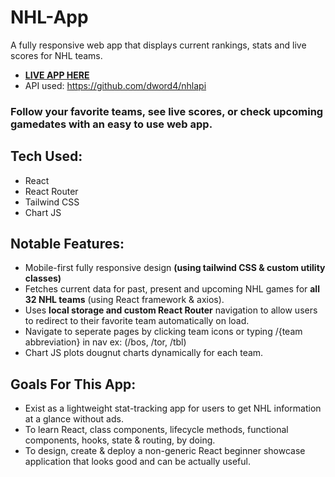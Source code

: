 # NHL-App
A fully responsive web app that displays current rankings, stats and live scores for NHL teams.

- **[LIVE APP HERE](https://trusting-brahmagupta-a5fc11.netlify.app/)**
- API used: https://github.com/dword4/nhlapi

### Follow your favorite teams, see live scores, or check upcoming gamedates with an easy to use web app.

## Tech Used:
* React
* React Router
* Tailwind CSS
* Chart JS

## Notable Features:
* Mobile-first fully responsive design **(using tailwind CSS & custom utility classes)**
* Fetches current data for past, present and upcoming NHL games for **all 32 NHL teams** (using React framework & axios).
* Uses **local storage and custom React Router** navigation to allow users to redirect to their favorite team automatically on load.
* Navigate to seperate pages by clicking team icons or typing /{team abbreviation} in nav ex: (/bos, /tor, /tbl)
* Chart JS plots dougnut charts dynamically for each team.

## Goals For This App:
* Exist as a lightweight stat-tracking app for users to get NHL information at a glance without ads.
* To learn React, class components, lifecycle methods, functional components, hooks, state & routing, by doing.
* To design, create & deploy a non-generic React beginner showcase application that looks good and can be actually useful.



